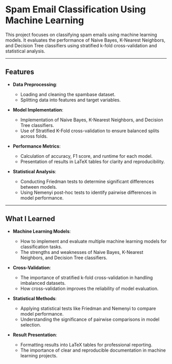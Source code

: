 # Spam Email Classification Using Machine Learning

This project focuses on classifying spam emails using machine learning models. It evaluates the performance of Naive Bayes, K-Nearest Neighbors, and Decision Tree classifiers using stratified k-fold cross-validation and statistical analysis.

---

## Features

- **Data Preprocessing**:
  - Loading and cleaning the spambase dataset.
  - Splitting data into features and target variables.

- **Model Implementation**:
  - Implementation of Naive Bayes, K-Nearest Neighbors, and Decision Tree classifiers.
  - Use of Stratified K-Fold cross-validation to ensure balanced splits across folds.

- **Performance Metrics**:
  - Calculation of accuracy, F1 score, and runtime for each model.
  - Presentation of results in LaTeX tables for clarity and reproducibility.

- **Statistical Analysis**:
  - Conducting Friedman tests to determine significant differences between models.
  - Using Nemenyi post-hoc tests to identify pairwise differences in model performance.

---

## What I Learned

- **Machine Learning Models**:
  - How to implement and evaluate multiple machine learning models for classification tasks.
  - The strengths and weaknesses of Naive Bayes, K-Nearest Neighbors, and Decision Tree classifiers.

- **Cross-Validation**:
  - The importance of stratified k-fold cross-validation in handling imbalanced datasets.
  - How cross-validation improves the reliability of model evaluation.

- **Statistical Methods**:
  - Applying statistical tests like Friedman and Nemenyi to compare model performance.
  - Understanding the significance of pairwise comparisons in model selection.

- **Result Presentation**:
  - Formatting results into LaTeX tables for professional reporting.
  - The importance of clear and reproducible documentation in machine learning projects.
